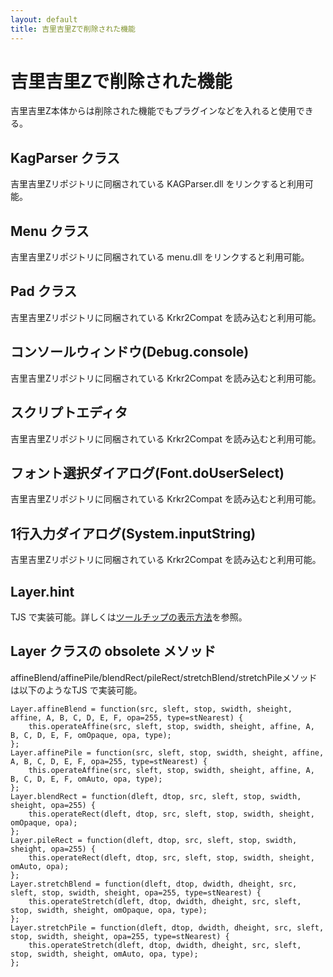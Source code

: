 ```yaml
---
layout: default
title: 吉里吉里Zで削除された機能
---
```


# 吉里吉里Zで削除された機能
吉里吉里Z本体からは削除された機能でもプラグインなどを入れると使用できる。

## KagParser クラス
吉里吉里Zリポジトリに同梱されている KAGParser.dll をリンクすると利用可能。

## Menu クラス
吉里吉里Zリポジトリに同梱されている menu.dll をリンクすると利用可能。

## Pad クラス
吉里吉里Zリポジトリに同梱されている Krkr2Compat を読み込むと利用可能。

## コンソールウィンドウ(Debug.console)
吉里吉里Zリポジトリに同梱されている Krkr2Compat を読み込むと利用可能。

## スクリプトエディタ
吉里吉里Zリポジトリに同梱されている Krkr2Compat を読み込むと利用可能。

## フォント選択ダイアログ(Font.doUserSelect)
吉里吉里Zリポジトリに同梱されている Krkr2Compat を読み込むと利用可能。

## 1行入力ダイアログ(System.inputString)
吉里吉里Zリポジトリに同梱されている Krkr2Compat を読み込むと利用可能。

## Layer.hint
TJS で実装可能。詳しくは[ツールチップの表示方法](./tooltip.html)を参照。

## Layer クラスの obsolete メソッド
affineBlend/affinePile/blendRect/pileRect/stretchBlend/stretchPileメソッドは以下のようなTJS で実装可能。

```
Layer.affineBlend = function(src, sleft, stop, swidth, sheight, affine, A, B, C, D, E, F, opa=255, type=stNearest) {
    this.operateAffine(src, sleft, stop, swidth, sheight, affine, A, B, C, D, E, F, omOpaque, opa, type);
};
Layer.affinePile = function(src, sleft, stop, swidth, sheight, affine, A, B, C, D, E, F, opa=255, type=stNearest) {
    this.operateAffine(src, sleft, stop, swidth, sheight, affine, A, B, C, D, E, F, omAuto, opa, type);
};
Layer.blendRect = function(dleft, dtop, src, sleft, stop, swidth, sheight, opa=255) {
    this.operateRect(dleft, dtop, src, sleft, stop, swidth, sheight, omOpaque, opa);
};
Layer.pileRect = function(dleft, dtop, src, sleft, stop, swidth, sheight, opa=255) {
    this.operateRect(dleft, dtop, src, sleft, stop, swidth, sheight, omAuto, opa);
};
Layer.stretchBlend = function(dleft, dtop, dwidth, dheight, src, sleft, stop, swidth, sheight, opa=255, type=stNearest) {
    this.operateStretch(dleft, dtop, dwidth, dheight, src, sleft, stop, swidth, sheight, omOpaque, opa, type);
};
Layer.stretchPile = function(dleft, dtop, dwidth, dheight, src, sleft, stop, swidth, sheight, opa=255, type=stNearest) {
    this.operateStretch(dleft, dtop, dwidth, dheight, src, sleft, stop, swidth, sheight, omAuto, opa, type);
};
```
